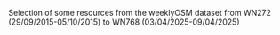 
Selection of some resources from the weeklyOSM dataset from WN272 (29/09/2015-05/10/2015) to WN768 (03/04/2025-09/04/2025)

